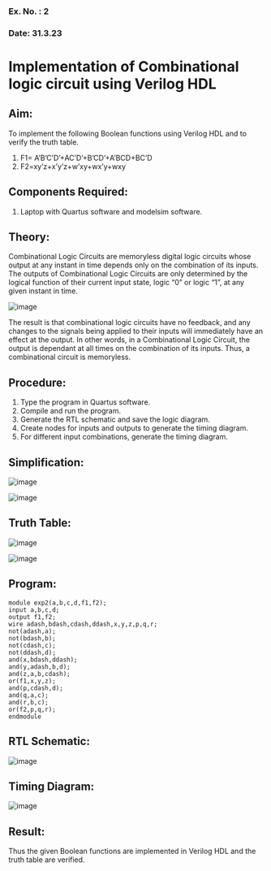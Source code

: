 ### Ex. No. : 2 
### Date: 31.3.23 
# Implementation of Combinational logic circuit using Verilog HDL
## Aim:
To implement the following Boolean functions using Verilog HDL and to verify the truth table.
1. F1= A’B’C’D’+AC’D’+B’CD’+A’BCD+BC’D
2. F2=xy’z+x’y’z+w’xy+wx’y+wxy

## Components Required:
1.	Laptop with Quartus software and modelsim software.

## Theory:
Combinational Logic Circuits are memoryless digital logic circuits whose output at any instant in time depends only on the combination of its inputs.
The outputs of Combinational Logic Circuits are only determined by the logical function of their current input state, logic “0” or logic “1”, at any given instant in time.

![image](https://github.com/rvinifa/ex.2/assets/133735746/949815d3-0912-49c7-81c0-eea1c148d48e)

The result is that combinational logic circuits have no feedback, and any changes to the signals being applied to their inputs will immediately have an effect at the output. In other words, in a Combinational Logic Circuit, the output is dependant at all times on the combination of its inputs. Thus, a combinational circuit is memoryless.

## Procedure:
1.	Type the program in Quartus software.
2.	Compile and run the program.
3.	Generate the RTL schematic and save the logic diagram.
4.	Create nodes for inputs and outputs to generate the timing diagram.
5.	For different input combinations, generate the timing diagram.

## Simplification:

![image](https://github.com/PresillaMary/ex.2/assets/129305503/5fb503ec-bf97-4e32-808f-fd5a4c4a9c7b)


![image](https://github.com/PresillaMary/ex.2/assets/129305503/4af6d9d5-f24f-44be-ac61-52bde67aecbb)



## Truth Table:

![image](https://github.com/PresillaMary/ex.2/assets/129305503/a41bf824-cc63-497b-967c-b6ed895737f6)

![image](https://github.com/PresillaMary/ex.2/assets/129305503/3a614441-70e9-412b-8770-110283f3300e)


## Program:

~~~
module exp2(a,b,c,d,f1,f2);
input a,b,c,d;
output f1,f2;
wire adash,bdash,cdash,ddash,x,y,z,p,q,r;
not(adash,a);
not(bdash,b);
not(cdash,c);
not(ddash,d);
and(x,bdash,ddash);
and(y,adash,b,d);
and(z,a,b,cdash);
or(f1,x,y,z);
and(p,cdash,d);
and(q,a,c);
and(r,b,c);
or(f2,p,q,r);
endmodule
~~~


## RTL Schematic:

![image](https://github.com/PresillaMary/ex.2/assets/129305503/e6d9dc50-7612-4e92-b3f9-e6cdcbc18079)



## Timing Diagram:

![image](https://github.com/PresillaMary/ex.2/assets/129305503/37f19053-5bcd-4369-8e1a-f1b30d1c09e5)





## Result:

Thus the given Boolean functions are implemented in Verilog HDL and the truth table are verified.



